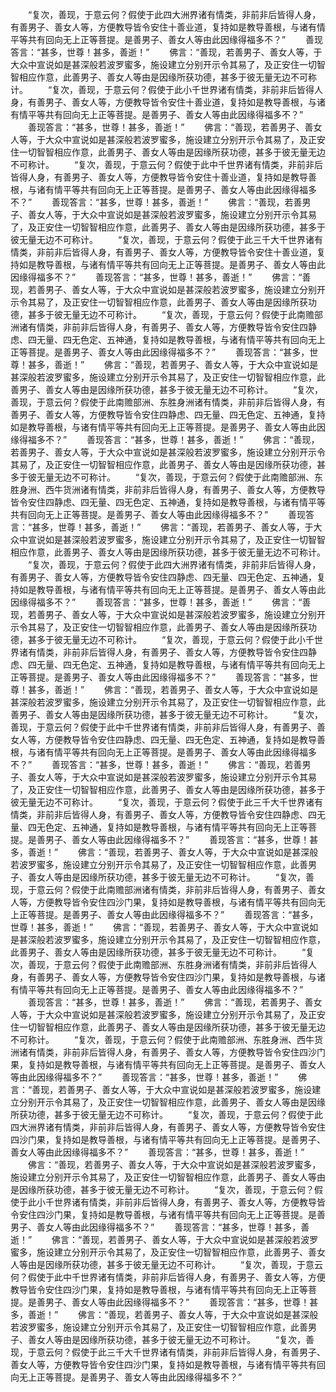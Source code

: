 <!-- { "loadSidebar": true } -->
　　“复次，善现，于意云何？假使于此四大洲界诸有情类，非前非后皆得人身，有善男子、善女人等，方便教导皆令安住十善业道，复持如是教导善根，与诸有情平等共有回向无上正等菩提。是善男子、善女人等由此因缘得福多不？”
　　善现答言：“甚多，世尊！甚多，善逝！”
　　佛言：“善现，若善男子、善女人等，于大众中宣说如是甚深般若波罗蜜多，施设建立分别开示令其易了，及正安住一切智智相应作意，此善男子、善女人等由是因缘所获功德，甚多于彼无量无边不可称计。
　　“复次，善现，于意云何？假使于此小千世界诸有情类，非前非后皆得人身，有善男子、善女人等，方便教导皆令安住十善业道，复持如是教导善根，与诸有情平等共有回向无上正等菩提。是善男子、善女人等由此因缘得福多不？”
　　善现答言：“甚多，世尊！甚多，善逝！”
　　佛言：“善现，若善男子、善女人等，于大众中宣说如是甚深般若波罗蜜多，施设建立分别开示令其易了，及正安住一切智智相应作意，此善男子、善女人等由是因缘所获功德，甚多于彼无量无边不可称计。
　　“复次，善现，于意云何？假使于此中千世界诸有情类，非前非后皆得人身，有善男子、善女人等，方便教导皆令安住十善业道，复持如是教导善根，与诸有情平等共有回向无上正等菩提。是善男子、善女人等由此因缘得福多不？”
　　善现答言：“甚多，世尊！甚多，善逝！”
　　佛言：“善现，若善男子、善女人等，于大众中宣说如是甚深般若波罗蜜多，施设建立分别开示令其易了，及正安住一切智智相应作意，此善男子、善女人等由是因缘所获功德，甚多于彼无量无边不可称计。
　　“复次，善现，于意云何？假使于此三千大千世界诸有情类，非前非后皆得人身，有善男子、善女人等，方便教导皆令安住十善业道，复持如是教导善根，与诸有情平等共有回向无上正等菩提。是善男子、善女人等由此因缘得福多不？”
　　善现答言：“甚多，世尊！甚多，善逝！”
　　佛言：“善现，若善男子、善女人等，于大众中宣说如是甚深般若波罗蜜多，施设建立分别开示令其易了，及正安住一切智智相应作意，此善男子、善女人等由是因缘所获功德，甚多于彼无量无边不可称计。
　　“复次，善现，于意云何？假使于此南赡部洲诸有情类，非前非后皆得人身，有善男子、善女人等，方便教导皆令安住四静虑、四无量、四无色定、五神通，复持如是教导善根，与诸有情平等共有回向无上正等菩提。是善男子、善女人等由此因缘得福多不？”
　　善现答言：“甚多，世尊！甚多，善逝！”
　　佛言：“善现，若善男子、善女人等，于大众中宣说如是甚深般若波罗蜜多，施设建立分别开示令其易了，及正安住一切智智相应作意，此善男子、善女人等由是因缘所获功德，甚多于彼无量无边不可称计。
　　“复次，善现，于意云何？假使于此南赡部洲、东胜身洲诸有情类，非前非后皆得人身，有善男子、善女人等，方便教导皆令安住四静虑、四无量、四无色定、五神通，复持如是教导善根，与诸有情平等共有回向无上正等菩提。是善男子、善女人等由此因缘得福多不？”
　　善现答言：“甚多，世尊！甚多，善逝！”
　　佛言：“善现，若善男子、善女人等，于大众中宣说如是甚深般若波罗蜜多，施设建立分别开示令其易了，及正安住一切智智相应作意，此善男子、善女人等由是因缘所获功德，甚多于彼无量无边不可称计。
　　“复次，善现，于意云何？假使于此南赡部洲、东胜身洲、西牛货洲诸有情类，非前非后皆得人身，有善男子、善女人等，方便教导皆令安住四静虑、四无量、四无色定、五神通，复持如是教导善根，与诸有情平等共有回向无上正等菩提。是善男子、善女人等由此因缘得福多不？”
　　善现答言：“甚多，世尊！甚多，善逝！”
　　佛言：“善现，若善男子、善女人等，于大众中宣说如是甚深般若波罗蜜多，施设建立分别开示令其易了，及正安住一切智智相应作意，此善男子、善女人等由是因缘所获功德，甚多于彼无量无边不可称计。
　　“复次，善现，于意云何？假使于此四大洲界诸有情类，非前非后皆得人身，有善男子、善女人等，方便教导皆令安住四静虑、四无量、四无色定、五神通，复持如是教导善根，与诸有情平等共有回向无上正等菩提。是善男子、善女人等由此因缘得福多不？”
　　善现答言：“甚多，世尊！甚多，善逝！”
　　佛言：“善现，若善男子、善女人等，于大众中宣说如是甚深般若波罗蜜多，施设建立分别开示令其易了，及正安住一切智智相应作意，此善男子、善女人等由是因缘所获功德，甚多于彼无量无边不可称计。
　　“复次，善现，于意云何？假使于此小千世界诸有情类，非前非后皆得人身，有善男子、善女人等，方便教导皆令安住四静虑、四无量、四无色定、五神通，复持如是教导善根，与诸有情平等共有回向无上正等菩提。是善男子、善女人等由此因缘得福多不？”
　　善现答言：“甚多，世尊！甚多，善逝！”
　　佛言：“善现，若善男子、善女人等，于大众中宣说如是甚深般若波罗蜜多，施设建立分别开示令其易了，及正安住一切智智相应作意，此善男子、善女人等由是因缘所获功德，甚多于彼无量无边不可称计。
　　“复次，善现，于意云何？假使于此中千世界诸有情类，非前非后皆得人身，有善男子、善女人等，方便教导皆令安住四静虑、四无量、四无色定、五神通，复持如是教导善根，与诸有情平等共有回向无上正等菩提。是善男子、善女人等由此因缘得福多不？”
　　善现答言：“甚多，世尊！甚多，善逝！”
　　佛言：“善现，若善男子、善女人等，于大众中宣说如是甚深般若波罗蜜多，施设建立分别开示令其易了，及正安住一切智智相应作意，此善男子、善女人等由是因缘所获功德，甚多于彼无量无边不可称计。
　　“复次，善现，于意云何？假使于此三千大千世界诸有情类，非前非后皆得人身，有善男子、善女人等，方便教导皆令安住四静虑、四无量、四无色定、五神通，复持如是教导善根，与诸有情平等共有回向无上正等菩提。是善男子、善女人等由此因缘得福多不？”
　　善现答言：“甚多，世尊！甚多，善逝！”
　　佛言：“善现，若善男子、善女人等，于大众中宣说如是甚深般若波罗蜜多，施设建立分别开示令其易了，及正安住一切智智相应作意，此善男子、善女人等由是因缘所获功德，甚多于彼无量无边不可称计。
　　“复次，善现，于意云何？假使于此南赡部洲诸有情类，非前非后皆得人身，有善男子、善女人等，方便教导皆令安住四沙门果，复持如是教导善根，与诸有情平等共有回向无上正等菩提。是善男子、善女人等由此因缘得福多不？”
　　善现答言：“甚多，世尊！甚多，善逝！”
　　佛言：“善现，若善男子、善女人等，于大众中宣说如是甚深般若波罗蜜多，施设建立分别开示令其易了，及正安住一切智智相应作意，此善男子、善女人等由是因缘所获功德，甚多于彼无量无边不可称计。
　　“复次，善现，于意云何？假使于此南赡部洲、东胜身洲诸有情类，非前非后皆得人身，有善男子、善女人等，方便教导皆令安住四沙门果，复持如是教导善根，与诸有情平等共有回向无上正等菩提。是善男子、善女人等由此因缘得福多不？”
　　善现答言：“甚多，世尊！甚多，善逝！”
　　佛言：“善现，若善男子、善女人等，于大众中宣说如是甚深般若波罗蜜多，施设建立分别开示令其易了，及正安住一切智智相应作意，此善男子、善女人等由是因缘所获功德，甚多于彼无量无边不可称计。
　　“复次，善现，于意云何？假使于此南赡部洲、东胜身洲、西牛货洲诸有情类，非前非后皆得人身，有善男子、善女人等，方便教导皆令安住四沙门果，复持如是教导善根，与诸有情平等共有回向无上正等菩提。是善男子、善女人等由此因缘得福多不？”
　　善现答言：“甚多，世尊！甚多，善逝！”
　　佛言：“善现，若善男子、善女人等，于大众中宣说如是甚深般若波罗蜜多，施设建立分别开示令其易了，及正安住一切智智相应作意，此善男子、善女人等由是因缘所获功德，甚多于彼无量无边不可称计。
　　“复次，善现，于意云何？假使于此四大洲界诸有情类，非前非后皆得人身，有善男子、善女人等，方便教导皆令安住四沙门果，复持如是教导善根，与诸有情平等共有回向无上正等菩提。是善男子、善女人等由此因缘得福多不？”
　　善现答言：“甚多，世尊！甚多，善逝！”
　　佛言：“善现，若善男子、善女人等，于大众中宣说如是甚深般若波罗蜜多，施设建立分别开示令其易了，及正安住一切智智相应作意，此善男子、善女人等由是因缘所获功德，甚多于彼无量无边不可称计。
　　“复次，善现，于意云何？假使于此小千世界诸有情类，非前非后皆得人身，有善男子、善女人等，方便教导皆令安住四沙门果，复持如是教导善根，与诸有情平等共有回向无上正等菩提。是善男子、善女人等由此因缘得福多不？”
　　善现答言：“甚多，世尊！甚多，善逝！”
　　佛言：“善现，若善男子、善女人等，于大众中宣说如是甚深般若波罗蜜多，施设建立分别开示令其易了，及正安住一切智智相应作意，此善男子、善女人等由是因缘所获功德，甚多于彼无量无边不可称计。
　　“复次，善现，于意云何？假使于此中千世界诸有情类，非前非后皆得人身，有善男子、善女人等，方便教导皆令安住四沙门果，复持如是教导善根，与诸有情平等共有回向无上正等菩提。是善男子、善女人等由此因缘得福多不？”
　　善现答言：“甚多，世尊！甚多，善逝！”
　　佛言：“善现，若善男子、善女人等，于大众中宣说如是甚深般若波罗蜜多，施设建立分别开示令其易了，及正安住一切智智相应作意，此善男子、善女人等由是因缘所获功德，甚多于彼无量无边不可称计。
　　“复次，善现，于意云何？假使于此三千大千世界诸有情类，非前非后皆得人身，有善男子、善女人等，方便教导皆令安住四沙门果，复持如是教导善根，与诸有情平等共有回向无上正等菩提。是善男子、善女人等由此因缘得福多不？”
